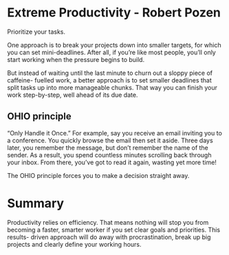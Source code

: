 # Extreme Productivity - Robert Pozen

Prioritize your tasks.

One approach is to break your projects down into smaller targets, for which you can set mini-deadlines. After all, if you’re like most people, you’ll only start working when the pressure begins to build.

But instead of waiting until the last minute to churn out a sloppy piece of caffeine- fuelled work, a better approach is to set smaller deadlines that split tasks up into more manageable chunks. That way you can finish your work step-by-step, well ahead of its due date.

## OHIO principle

“Only Handle it Once.” For example, say you receive an email inviting you to a conference. You quickly browse the email then set it aside. Three days later, you remember the message, but don’t remember the name of the sender. As a result, you spend countless minutes scrolling back through your inbox. From there, you’ve got to read it again, wasting yet more time!

The OHIO principle forces you to make a decision straight away.

# Summary

Productivity relies on efficiency. That means nothing will stop you from becoming a faster, smarter worker if you set clear goals and priorities. This results- driven approach will do away with procrastination, break up big projects and clearly define your working hours.
